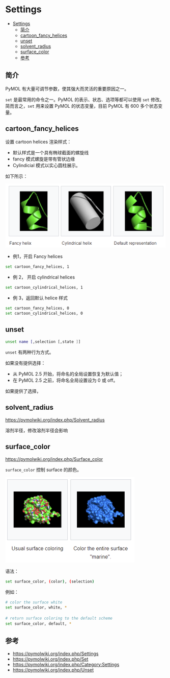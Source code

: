 # Settings

- [Settings](#settings)
  - [简介](#简介)
  - [cartoon_fancy_helices](#cartoon_fancy_helices)
  - [unset](#unset)
  - [solvent_radius](#solvent_radius)
  - [surface_color](#surface_color)
  - [参考](#参考)

## 简介

PyMOL 有大量可调节参数，使其强大而灵活的重要原因之一。

`set` 是最常用的命令之一。PyMOL 的表示、状态、选项等都可以使用 `set` 修改。简而言之，`set` 用来设置 PyMOL 的状态变量，目前 PyMOL 有 600 多个状态变量。

## cartoon_fancy_helices

设置 cartoon helices 渲染样式：

- 默认样式是一个具有椭球截面的螺旋线
- fancy 模式螺旋是带有管状边缘
- Cylindicial 模式以实心圆柱展示。

如下所示：

![](images/2022-01-21-14-00-36.png)

- 例1，开启 Fancy helices

```sh
set cartoon_fancy_helices, 1
```

- 例 2， 开启 cylindrical helices

```sh
set cartoon_cylindrical_helices, 1
```

- 例 3，返回默认 helice 样式

```sh
set cartoon_fancy_helices, 0
set cartoon_cylindrical_helices, 0
```

## unset

```sh
unset name [,selection [,state ]]
```

`unset` 有两种行为方式。

如果没有提供选择：

- 从 PyMOL 2.5 开始，将命名的全局设置恢复为默认值；
- 在 PyMOL 2.5 之前，将命名全局设置设为 0 或 off。

如果提供了选择，

## solvent_radius

https://pymolwiki.org/index.php/Solvent_radius

溶剂半径，修改溶剂半径会影响

## surface_color

https://pymolwiki.org/index.php/Surface_color

`surface_color` 控制 surface 的颜色。

![](images/2022-01-20-19-01-15.png)

语法：

```sh
set surface_color, (color), (selection)
```

例如：

```sh
# color the surface white
set surface_color, white, *

# return surface coloring to the default scheme
set surface_color, default, *
```

## 参考

- https://pymolwiki.org/index.php/Settings
- https://pymolwiki.org/index.php/Set
- https://pymolwiki.org/index.php/Category:Settings
- https://pymolwiki.org/index.php/Unset
